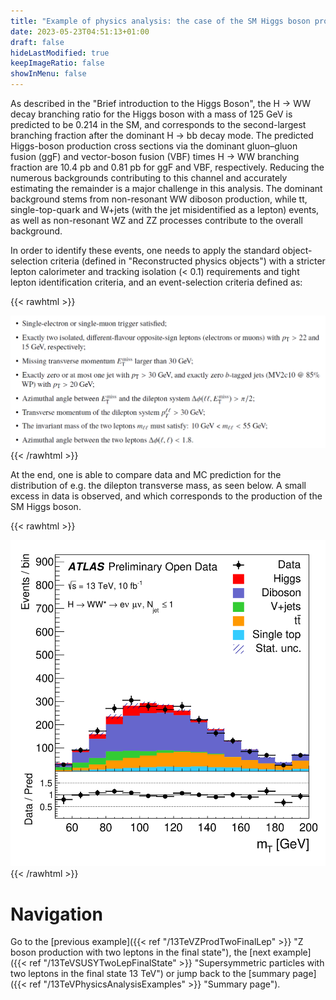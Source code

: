 ```yaml
---
title: "Example of physics analysis: the case of the SM Higgs boson production in the H → WW decay channel in the two-lepton final state"
date: 2023-05-23T04:51:13+01:00
draft: false
hideLastModified: true
keepImageRatio: false
showInMenu: false
---
```


As described in the "Brief introduction to the Higgs Boson", the H → WW decay branching ratio for the Higgs boson with a mass of 125 GeV is predicted to be 0.214 in the SM, and corresponds to the second-largest branching fraction after the dominant H → bb decay mode. The predicted Higgs-boson production cross sections via the dominant gluon–gluon fusion (ggF) and vector-boson fusion (VBF) times H → WW branching fraction are 10.4 pb and 0.81 pb for ggF and VBF, respectively. Reducing the numerous backgrounds contributing to this channel and accurately estimating the remainder is a major challenge in this analysis. The dominant background stems from non-resonant WW diboson production, while tt, single-top-quark and W+jets (with the jet misidentified as a lepton) events, as well as non-resonant WZ and ZZ processes contribute to the overall background.

In order to identify these events, one needs to apply the standard object-selection criteria (defined in "Reconstructed physics objects") with a stricter lepton calorimeter and tracking isolation (< 0.1) requirements and tight lepton identification criteria, and an event-selection criteria defined as:

{{< rawhtml >}}
<CENTER>
<img src="images/DL2.png" width="800" />
</CENTER>
{{< /rawhtml >}}

At the end, one is able to compare data and MC prediction for the distribution of e.g. the dilepton transverse mass, as seen below. A small excess in data is observed, and which corresponds to the production of the SM Higgs boson.

{{< rawhtml >}}
<CENTER>
<img src="images/fig_05h.png" width="600" />
</CENTER>
{{< /rawhtml >}}

# Navigation
Go to the [previous example]({{< ref "/13TeVZProdTwoFinalLep" >}} "Z boson production with two leptons in the final state"), the [next example]({{< ref "/13TeVSUSYTwoLepFinalState" >}} "Supersymmetric particles with two leptons in the final state 13 TeV") or jump back to the [summary page]({{< ref "/13TeVPhysicsAnalysisExamples" >}} "Summary page").